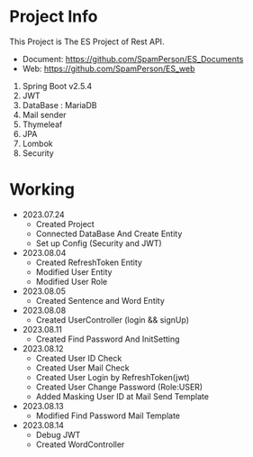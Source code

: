 # Project Info
This Project is The ES Project of Rest API.
* Document: https://github.com/SpamPerson/ES_Documents
* Web: https://github.com/SpamPerson/ES_web 

1. Spring Boot v2.5.4
2. JWT
3. DataBase : MariaDB
4. Mail sender
5. Thymeleaf
6. JPA
7. Lombok
8. Security

# Working
+ 2023.07.24
  + Created Project
  + Connected DataBase And Create Entity
  + Set up Config (Security and JWT)
+ 2023.08.04
  + Created RefreshToken Entity
  + Modified User Entity
  + Modified User Role
+ 2023.08.05
  + Created Sentence and Word Entity
+ 2023.08.08
  + Created UserController (login && signUp)
+ 2023.08.11
  + Created Find Password And InitSetting
+ 2023.08.12
  + Created User ID Check 
  + Created User Mail Check
  + Created User Login by RefreshToken(jwt)
  + Created User Change Password (Role:USER)
  + Added Masking User ID at Mail Send Template
+ 2023.08.13
  + Modified Find Password Mail Template
+ 2023.08.14
  + Debug JWT
  + Created WordController